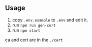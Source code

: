 ## Usage
1. copy `.env.example` to `.env` and edit it.
2. run `npm run gen-cert`
3. run `npm start`

ca and cert are in the `./cert`

